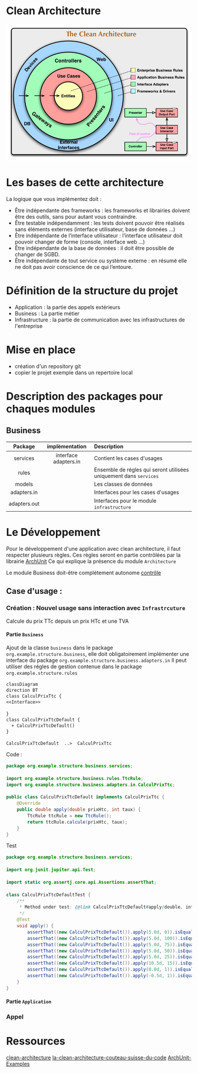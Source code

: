 # Clean Architecture
![img.png](img.png)
# Les bases de cette architecture
La logique que vous implémentez doit :

   * Être indépendante des frameworks : les frameworks et librairies doivent être des outils, sans pour autant vous contraindre. 
   * Être testable indépendamment : les tests doivent pouvoir être réalisés sans éléments externes (interface utilisateur, base de données ...)
   * Être indépendante de l’interface utilisateur : l’interface utilisateur doit pouvoir changer de forme (console, interface web ...)
   * Être indépendante de la base de données : il doit être possible de changer de SGBD.
   * Être indépendante de tout service ou système externe : en résumé elle ne doit pas avoir conscience de ce qui l’entoure.



# Définition de la structure du projet

* Application : la partie des appels extérieurs
* Business : La partie métier
* Infrastructure : la partie de communication avec les infrastructures de l'entreprise
# Mise en place
* création d'un repository git
* copier le projet exemple dans un repertoire local

# Description des packages pour chaques modules

## Business

|   Package    |      implèmentation      | Description                                                        |
|:------------:|:------------------------:|:-------------------------------------------------------------------|
|   services   |  interface adapters.in   | Contient les cases d'usages                                        |
|    rules     |                          | Ensemble de régles qui seront utilisées uniquement dans `services` |
|    models    |                          | Les classes de données                                             |
| adapters.in  |                          | Interfaces pour les cases d'usages                                 |
| adapters.out |                          | Interfaces pour le module `infrastructure`                          |

# Le Développement
Pour le développement d'une application avec clean architecture, 
il faut respecter plusieurs règles.
Ces règles seront en partie contrôlées par la librairie [ArchUnit](https://www.archunit.org/userguide/html/000_Index.html) 
 Ce qui explique la présence du module `Architecture`

Le module Business doit-être complétement autonome [contrôle](architecture/src/test/java/org/example/structure/architecture/CheckArchitectureBusinessTest.java)


## Case d'usage :
### Création : Nouvel usage sans interaction avec `Infrastrcuture`

Calcule du prix TTc depuis un prix HTc et une TVA

#### Partie `Business`
Ajout de la classe `business` dans le package `org.example.structure.business`, elle doit obligatoirement implémenter une interface du package `org.example.structure.business.adapters.in`
Il peut utiliser des régles de gestion contenue dans le package `org.example.structure.rules`

```mermaid
classDiagram
direction BT
class CalculPrixTtc {
<<Interface>>

}
class CalculPrixTtcDefault {
  + CalculPrixTtcDefault() 
}

CalculPrixTtcDefault  ..>  CalculPrixTtc 
```
Code :
```java
package org.example.structure.business.services;

import org.example.structure.business.rules.TtcRule;
import org.example.structure.business.adapters.in.CalculPrixTtc;

public class CalculPrixTtcDefault implements CalculPrixTtc {
    @Override
    public double apply(double prixHtc, int taux) {
        TtcRule ttcRule = new TtcRule();
        return ttcRule.calcule(prixHtc, taux);
    }
}
```
Test
```java
package org.example.structure.business.services;

import org.junit.jupiter.api.Test;

import static org.assertj.core.api.Assertions.assertThat;

class CalculPrixTtcDefaultTest {
    /**
     * Method under test: {@link CalculPrixTtcDefault#apply(double, int)}
     */
    @Test
    void apply() {
        assertThat((new CalculPrixTtcDefault()).apply(5.0d, 0)).isEqualTo(5.0d);
        assertThat((new CalculPrixTtcDefault()).apply(5.0d, 100)).isEqualTo(10.0d);
        assertThat((new CalculPrixTtcDefault()).apply(5.0d, 75)).isEqualTo(8.75d);
        assertThat((new CalculPrixTtcDefault()).apply(5.0d, 50)).isEqualTo(7.50d);
        assertThat((new CalculPrixTtcDefault()).apply(5.0d, 25)).isEqualTo(6.25d);
        assertThat((new CalculPrixTtcDefault()).apply(10.5d, 15)).isEqualTo(12.075d);
        assertThat((new CalculPrixTtcDefault()).apply(0.0d, 1)).isEqualTo(0.0d);
        assertThat((new CalculPrixTtcDefault()).apply(-0.5d, 1)).isEqualTo(0.0d);
    }
}
```
#### Partie `Application`




### Appel
# Ressources
[clean-architecture](https://leandeep.com/clean-architecture/)
[la-clean-architecture-couteau-suisse-du-code](https://easypartner.fr/blog/la-clean-architecture-couteau-suisse-du-code/)
[ArchUnit-Examples](https://github.com/TNG/ArchUnit-Examples/blob/main/example-plain/src/test/java/com/tngtech/archunit/exampletest/LayeredArchitectureTest.java)
